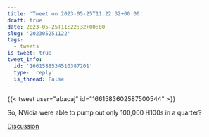 ```yaml
---
title: 'Tweet on 2023-05-25T11:22:32+00:00'
draft: true
date: 2023-05-25T11:22:32+00:00
slug: '202305251122'
tags:
  - tweets
is_tweet: true
tweet_info:
  id: '1661588534510387201'
  type: 'reply'
  is_thread: False
---
```




{{< tweet user="abacaj" id="1661583602587500544" >}}

So, NVidia were  able to pump out only 100,000 H100s in a quarter?

[Discussion](https://x.com/sytelus/status/1661588534510387201)
